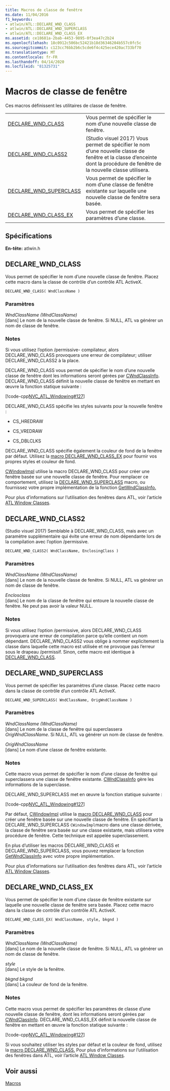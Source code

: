 ```yaml
---
title: Macros de classe de fenêtre
ms.date: 11/04/2016
f1_keywords:
- atlwin/ATL::DECLARE_WND_CLASS
- atlwin/ATL::DECLARE_WND_SUPERCLASS
- atlwin/ATL::DECLARE_WND_CLASS_EX
ms.assetid: ce18681a-2bab-4453-9895-0f3ea47c2b24
ms.openlocfilehash: 18c0912c506bc52421b18d36346204b557c0fc5c
ms.sourcegitcommit: c123cc76bb2b6c5cde6f4c425ece420ac733bf70
ms.translationtype: MT
ms.contentlocale: fr-FR
ms.lasthandoff: 04/14/2020
ms.locfileid: "81325731"
---
```

# <a name="window-class-macros"></a>Macros de classe de fenêtre

Ces macros définissent les utilitaires de classe de fenêtre.

|||
|-|-|
|[DECLARE_WND_CLASS](#declare_wnd_class)|Vous permet de spécifier le nom d’une nouvelle classe de fenêtre.|
|[DECLARE_WND_CLASS2](#declare_wnd_class2)|(Studio visuel 2017) Vous permet de spécifier le nom d’une nouvelle classe de fenêtre et la classe d’enceinte dont la procédure de fenêtre de la nouvelle classe utilisera.|
|[DECLARE_WND_SUPERCLASS](#declare_wnd_superclass)|Vous permet de spécifier le nom d’une classe de fenêtre existante sur laquelle une nouvelle classe de fenêtre sera basée.|
|[DECLARE_WND_CLASS_EX](#declare_wnd_class_ex)|Vous permet de spécifier les paramètres d’une classe.|

## <a name="requirements"></a>Spécifications

**En-tête:** atlwin.h

## <a name="declare_wnd_class"></a><a name="declare_wnd_class"></a>DECLARE_WND_CLASS

Vous permet de spécifier le nom d’une nouvelle classe de fenêtre. Placez cette macro dans la classe de contrôle d’un contrôle ATL ActiveX.

```
DECLARE_WND_CLASS( WndClassName )
```

### <a name="parameters"></a>Paramètres

*WndClassName (WndClassName)*<br/>
[dans] Le nom de la nouvelle classe de fenêtre. Si NULL, ATL va générer un nom de classe de fenêtre.

### <a name="remarks"></a>Notes

Si vous utilisez l’option /permissive- compilateur, alors DECLARE_WND_CLASS provoquera une erreur de compilateur; utiliser DECLARE_WND_CLASS2 à la place.

DECLARE_WND_CLASS vous permet de spécifier le nom d’une nouvelle classe de fenêtre dont les informations seront gérées par [CWndClassInfo](cwndclassinfo-class.md). DECLARE_WND_CLASS définit la nouvelle classe de fenêtre en mettant en œuvre la fonction statique suivante :

[!code-cpp[NVC_ATL_Windowing#127](../../atl/codesnippet/cpp/window-class-macros_1.cpp)]

DECLARE_WND_CLASS spécifie les styles suivants pour la nouvelle fenêtre :

- CS_HREDRAW

- CS_VREDRAW

- CS_DBLCLKS

DECLARE_WND_CLASS spécifie également la couleur de fond de la fenêtre par défaut. Utilisez la [macro DECLARE_WND_CLASS_EX](#declare_wnd_class_ex) pour fournir vos propres styles et couleur de fond.

[CWindowImpl](cwindowimpl-class.md) utilise la macro DECLARE_WND_CLASS pour créer une fenêtre basée sur une nouvelle classe de fenêtre. Pour remplacer ce comportement, utilisez la [DECLARE_WND_SUPERCLASS](#declare_wnd_superclass) macro, ou fournissez votre propre implémentation de la fonction [GetWndClassInfo.](cwindowimpl-class.md#getwndclassinfo)

Pour plus d’informations sur l’utilisation des fenêtres dans ATL, voir l’article [ATL Window Classes](../../atl/atl-window-classes.md).

## <a name="declare_wnd_class2"></a><a name="declare_wnd_class2"></a>DECLARE_WND_CLASS2

(Studio visuel 2017) Semblable à DECLARE_WND_CLASS, mais avec un paramètre supplémentaire qui évite une erreur de nom dépendante lors de la compilation avec l’option /permissive.

```
DECLARE_WND_CLASS2( WndClassName, EnclosingClass )
```

### <a name="parameters"></a>Paramètres

*WndClassName (WndClassName)*<br/>
[dans] Le nom de la nouvelle classe de fenêtre. Si NULL, ATL va générer un nom de classe de fenêtre.

*Enclosclass*<br/>
[dans] Le nom de la classe de fenêtre qui entoure la nouvelle classe de fenêtre. Ne peut pas avoir la valeur NULL.

### <a name="remarks"></a>Notes

Si vous utilisez l’option /permissive, alors DECLARE_WND_CLASS provoquera une erreur de compilation parce qu’elle contient un nom dépendant. DECLARE_WND_CLASS2 vous oblige à nommer explicitement la classe dans laquelle cette macro est utilisée et ne provoque pas l’erreur sous le drapeau /permissif.
Sinon, cette macro est identique à [DECLARE_WND_CLASS](#declare_wnd_class).

## <a name="declare_wnd_superclass"></a><a name="declare_wnd_superclass"></a>DECLARE_WND_SUPERCLASS

Vous permet de spécifier les paramètres d’une classe. Placez cette macro dans la classe de contrôle d’un contrôle ATL ActiveX.

```
DECLARE_WND_SUPERCLASS( WndClassName, OrigWndClassName )
```

### <a name="parameters"></a>Paramètres

*WndClassName (WndClassName)*<br/>
[dans] Le nom de la classe de fenêtre qui superclassera *OrigWndClassName*. Si NULL, ATL va générer un nom de classe de fenêtre.

*OrigWndClassName*<br/>
[dans] Le nom d’une classe de fenêtre existante.

### <a name="remarks"></a>Notes

Cette macro vous permet de spécifier le nom d’une classe de fenêtre qui superclassera une classe de fenêtre existante. [CWndClassInfo](cwndclassinfo-class.md) gère les informations de la superclasse.

DECLARE_WND_SUPERCLASS met en œuvre la fonction statique suivante :

[!code-cpp[NVC_ATL_Windowing#127](../../atl/codesnippet/cpp/window-class-macros_1.cpp)]

Par défaut, [CWindowImpl](cwindowimpl-class.md) utilise la [macro DECLARE_WND_CLASS](#declare_wnd_class) pour créer une fenêtre basée sur une nouvelle classe de fenêtre. En spécifiant la DECLARE_WND_SUPERCLASS `CWindowImpl`macro dans une classe dérivée, la classe de fenêtre sera basée sur une classe existante, mais utilisera votre procédure de fenêtre. Cette technique est appelée superclassement.

En plus d’utiliser les macros DECLARE_WND_CLASS et DECLARE_WND_SUPERCLASS, vous pouvez remplacer la fonction [GetWndClassInfo](cwindowimpl-class.md#getwndclassinfo) avec votre propre implémentation.

Pour plus d’informations sur l’utilisation des fenêtres dans ATL, voir l’article [ATL Window Classes](../../atl/atl-window-classes.md).

## <a name="declare_wnd_class_ex"></a><a name="declare_wnd_class_ex"></a>DECLARE_WND_CLASS_EX

Vous permet de spécifier le nom d’une classe de fenêtre existante sur laquelle une nouvelle classe de fenêtre sera basée. Placez cette macro dans la classe de contrôle d’un contrôle ATL ActiveX.

```
DECLARE_WND_CLASS_EX( WndClassName, style, bkgnd )
```

### <a name="parameters"></a>Paramètres

*WndClassName (WndClassName)*<br/>
[dans] Le nom de la nouvelle classe de fenêtre. Si NULL, ATL va générer un nom de classe de fenêtre.

*style*<br/>
[dans] Le style de la fenêtre.

*bkgnd bkgnd*<br/>
[dans] La couleur de fond de la fenêtre.

### <a name="remarks"></a>Notes

Cette macro vous permet de spécifier les paramètres de classe d’une nouvelle classe de fenêtre, dont les informations seront gérées par [CWndClassInfo](cwndclassinfo-class.md). DECLARE_WND_CLASS_EX définit la nouvelle classe de fenêtre en mettant en œuvre la fonction statique suivante :

[!code-cpp[NVC_ATL_Windowing#127](../../atl/codesnippet/cpp/window-class-macros_1.cpp)]

Si vous souhaitez utiliser les styles par défaut et la couleur de fond, utilisez la [macro DECLARE_WND_CLASS.](#declare_wnd_class) Pour plus d’informations sur l’utilisation des fenêtres dans ATL, voir l’article [ATL Window Classes](../../atl/atl-window-classes.md).

## <a name="see-also"></a>Voir aussi

[Macros](atl-macros.md)
